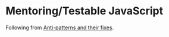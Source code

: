 # Mentoring/Testable JavaScript

Following from [Anti-patterns and their fixes](https://shanetomlinson.com/2013/testing-javascript-frontend-part-1-anti-patterns-and-fixes/?utm_source=javascriptweekly&utm_medium=email).